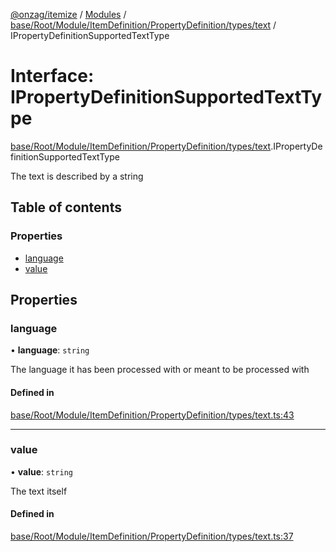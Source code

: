 [@onzag/itemize](../README.md) / [Modules](../modules.md) / [base/Root/Module/ItemDefinition/PropertyDefinition/types/text](../modules/base_Root_Module_ItemDefinition_PropertyDefinition_types_text.md) / IPropertyDefinitionSupportedTextType

# Interface: IPropertyDefinitionSupportedTextType

[base/Root/Module/ItemDefinition/PropertyDefinition/types/text](../modules/base_Root_Module_ItemDefinition_PropertyDefinition_types_text.md).IPropertyDefinitionSupportedTextType

The text is described by a string

## Table of contents

### Properties

- [language](base_Root_Module_ItemDefinition_PropertyDefinition_types_text.IPropertyDefinitionSupportedTextType.md#language)
- [value](base_Root_Module_ItemDefinition_PropertyDefinition_types_text.IPropertyDefinitionSupportedTextType.md#value)

## Properties

### language

• **language**: `string`

The language it has been processed with or meant to be
processed with

#### Defined in

[base/Root/Module/ItemDefinition/PropertyDefinition/types/text.ts:43](https://github.com/onzag/itemize/blob/a24376ed/base/Root/Module/ItemDefinition/PropertyDefinition/types/text.ts#L43)

___

### value

• **value**: `string`

The text itself

#### Defined in

[base/Root/Module/ItemDefinition/PropertyDefinition/types/text.ts:37](https://github.com/onzag/itemize/blob/a24376ed/base/Root/Module/ItemDefinition/PropertyDefinition/types/text.ts#L37)
